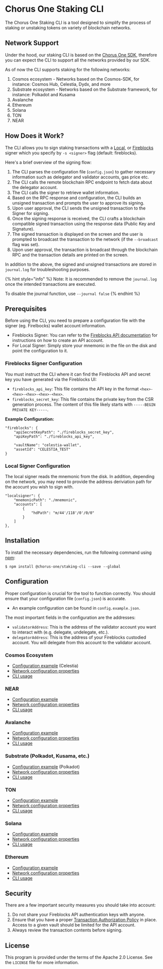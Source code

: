 # Chorus One Staking CLI

The Chorus One Staking CLI is a tool designed to simplify the process of staking or unstaking tokens on variety of blockchain networks.

## Network Support

Under the hood, our staking CLI is based on the [Chorus One SDK](https://github.com/ChorusOne/chorus-one-sdk), therefore you can expect the CLI to support all the networks provided by our SDK.

As of now the CLI supports staking for the following networks:

1. Cosmos ecosystem - Networks based on the Cosmos-SDK, for instance: Cosmos Hub, Celestia, Dydx, and more
2. Substrate ecosystem - Networks based on the Substrate framework, for instance: Polkadot and Kusama
3. Avalanche
4. Ethereum
5. Solana
6. TON
7. NEAR

## How Does it Work?

The CLI allows you to sign staking transactions with a [Local](../signer-local/README.md), or [Fireblocks](../signer-fireblocks/README.md) signer which you specify by `-s <signer>` flag (default: fireblocks).

Here's a brief overview of the signing flow:

1. The CLI parses the configuration file (`config.json`) to gather necessary information such as delegator and validator accounts, gas price etc.
2. The CLI calls the remote blockchain RPC endpoint to fetch data about the delegator account.
3. The CLI calls the signer to retrieve wallet information.
4. Based on the RPC response and configuration, the CLI builds an unsigned transaction and prompts the user to approve its signing.
5. Upon user approval, the CLI sends the unsigned transaction to the Signer for signing.
6. Once the signing response is received, the CLI crafts a blockchain compatible signed transaction using the response data (Public Key and Signature).
7. The signed transaction is displayed on the screen and the user is prompted to broadcast the transaction to the network (if the `--broadcast` flag was set).
8. Upon user approval, the transaction is broadcast through the blockchain RPC and the transaction details are printed on the screen.

In addition to the above, the signed and unsigned transactions are stored in `journal.log` for troubleshooting purposes.

{% hint style="info" %}
Note: It is recommended to remove the `journal.log` once the intended transactions are executed.

To disable the journal function, use `--journal false`
{% endhint %}

## Prerequisites

Before using the CLI, you need to prepare a configuration file with the signer (eg. Firelbocks) wallet account information.

- Fireblocks Signer: You can refer to the [Fireblocks API documentation](https://developers.fireblocks.com/docs/quickstart#api-user-creation) for instructions on how to create an API account.
- For Local Signer: Simply store your mnemonic in the file on the disk and point the configuration to it.

### Fireblocks Signer Configuration

You must instruct the CLI where it can find the Fireblocks API and secret key you have generated via the Fireblocks UI:

- `fireblocks_api_key`: This file contains the API key in the format `<hex>-<hex>-<hex>-<hex>-<hex>`.
- `fireblocks_secret_key`: This file contains the private key from the CSR generation process. The content of this file likely starts with `-----BEGIN PRIVATE KEY-----`.

**Example Configuration:**

```
"fireblocks": {
    "apiSecretKeyPath": "./fireblocks_secret_key",
    "apiKeyPath": "./fireblocks_api_key",

    "vaultName": "celestia-wallet",
    "assetId": "CELESTIA_TEST"
}
```

### Local Signer Configuration

The local signer reads the mnemonic from the disk. In addition, depending on the network, you may need to provide the address deriviation path for the acocunt you wish to sign with.

```
"localsigner": {
    "mnemonicPath": "./mnemonic",
    "accounts": [
        {
            "hdPath": "m/44'/118'/0'/0/0"
        }
    ]
},
```

## Installation

To install the necessary dependencies, run the following command using [npm](https://www.npmjs.com):

```
$ npm install @chorus-one/staking-cli --save --global
```

## Configuration

Proper configuration is crucial for the tool to function correctly. You should ensure that your configuration file (`config.json`) is accurate.

- An example configuration can be found in `config.example.json`.

The most important fields in the configuration are the addresses:

- `validatorAddress`: This is the address of the validator account you want to interact with (e.g. delegate, undelegate, etc.).
- `delegatorAddress`: This is the address of your Fireblocks custodied account. You will delegate from this account to the validator account.

### Cosmos Ecosystem

- [Configuration example](./example/config.celestia.json) (Celestia)
- [Network configuration properties](../cosmos/src/types.d.ts)
- [CLI usage](./README.cosmos.md)

### NEAR

- [Configuration example](./example/config.near.json)
- [Network configuration properties](../near/src/types.d.ts)
- [CLI usage](./README.near.md)

### Avalanche

- [Configuration example](./example/config.avalanche.json)
- [Network configuration properties](../avalanche/src/types.d.ts)
- [CLI usage](./README.avalanche.md)

### Substrate (Polkadot, Kusama, etc.)

- [Configuration example](./example/config.polkadot.json) (Polkadot)
- [Network configuration properties](../substrate/src/types.d.ts)
- [CLI usage](./README.substrate.md)

### TON

- [Configuration example](./example/config.ton.json)
- [Network configuration properties](../ton/src/types.d.ts)
- [CLI usage](./README.ton.md)

### Solana

- [Configuration example](./example/config.solana.json)
- [Network configuration properties](../solana/src/types.d.ts)
- [CLI usage](./README.solana.md)

### Ethereum

- [Configuration example](./example/config.ethereum.json)
- [Network configuration properties](../ethereum/src/lib/types/ethereumConfigNetwork.ts)
- [CLI usage](./README.ethreum.md)

## Security

There are a few important security measures you should take into account:

1. Do not share your Fireblocks API authentication keys with anyone.
2. Ensure that you have a proper [Transaction Authorization Policy](https://developers.fireblocks.com/docs/capabilities#transaction-authorization-policy-tap) in place. Access to a given vault should be limited for the API account.
3. Always review the transaction contents before signing.

## License

This program is provided under the terms of the Apache 2.0 License. See the `LICENSE` file for more information.
